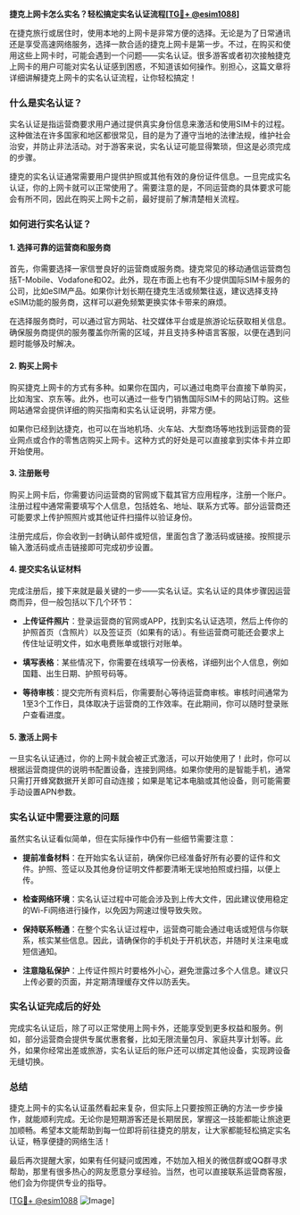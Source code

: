 **捷克上网卡怎么实名？轻松搞定实名认证流程[[TG💪+ @esim1088](https://t.me/s/esim1088)]**

在捷克旅行或居住时，使用本地的上网卡是非常方便的选择。无论是为了日常通讯还是享受高速网络服务，选择一款合适的捷克上网卡是第一步。不过，在购买和使用这些上网卡时，可能会遇到一个问题——实名认证。很多游客或者初次接触捷克上网卡的用户可能对实名认证感到困惑，不知道该如何操作。别担心，这篇文章将详细讲解捷克上网卡的实名认证流程，让你轻松搞定！

### 什么是实名认证？

实名认证是指运营商要求用户通过提供真实身份信息来激活和使用SIM卡的过程。这种做法在许多国家和地区都很常见，目的是为了遵守当地的法律法规，维护社会治安，并防止非法活动。对于游客来说，实名认证可能显得繁琐，但这是必须完成的步骤。

捷克的实名认证通常需要用户提供护照或其他有效的身份证件信息。一旦完成实名认证，你的上网卡就可以正常使用了。需要注意的是，不同运营商的具体要求可能会有所不同，因此在购买上网卡之前，最好提前了解清楚相关流程。

### 如何进行实名认证？

#### 1. **选择可靠的运营商和服务商**
首先，你需要选择一家信誉良好的运营商或服务商。捷克常见的移动通信运营商包括T-Mobile、Vodafone和O2。此外，现在市面上也有不少提供国际SIM卡服务的公司，比如eSIM产品。如果你计划长期在捷克生活或频繁往返，建议选择支持eSIM功能的服务商，这样可以避免频繁更换实体卡带来的麻烦。

在选择服务商时，可以通过官方网站、社交媒体平台或是旅游论坛获取相关信息。确保服务商提供的服务覆盖你所需的区域，并且支持多种语言客服，以便在遇到问题时能够及时解决。

#### 2. **购买上网卡**
购买捷克上网卡的方式有多种。如果你在国内，可以通过电商平台直接下单购买，比如淘宝、京东等。此外，也可以通过一些专门销售国际SIM卡的网站订购。这些网站通常会提供详细的购买指南和实名认证说明，非常方便。

如果你已经到达捷克，也可以在当地机场、火车站、大型商场等地找到运营商的营业网点或合作的零售店购买上网卡。这种方式的好处是可以直接拿到实体卡并立即开始使用。

#### 3. **注册账号**
购买上网卡后，你需要访问运营商的官网或下载其官方应用程序，注册一个账户。注册过程中通常需要填写个人信息，包括姓名、地址、联系方式等。部分运营商还可能要求上传护照照片或其他证件扫描件以验证身份。

注册完成后，你会收到一封确认邮件或短信，里面包含了激活码或链接。按照提示输入激活码或点击链接即可完成初步设置。

#### 4. **提交实名认证材料**
完成注册后，接下来就是最关键的一步——实名认证。实名认证的具体步骤因运营商而异，但一般包括以下几个环节：

- **上传证件照片**：登录运营商的官网或APP，找到实名认证选项，然后上传你的护照首页（含照片）以及签证页（如果有的话）。有些运营商可能还会要求上传住址证明文件，如水电费账单或银行对账单。

- **填写表格**：某些情况下，你需要在线填写一份表格，详细列出个人信息，例如国籍、出生日期、护照号码等。

- **等待审核**：提交完所有资料后，你需要耐心等待运营商审核。审核时间通常为1至3个工作日，具体取决于运营商的工作效率。在此期间，你可以随时登录账户查看进度。

#### 5. **激活上网卡**
一旦实名认证通过，你的上网卡就会被正式激活，可以开始使用了！此时，你可以根据运营商提供的说明书配置设备，连接到网络。如果你使用的是智能手机，通常只需打开蜂窝数据开关即可自动连接；如果是笔记本电脑或其他设备，则可能需要手动设置APN参数。

### 实名认证中需要注意的问题

虽然实名认证看似简单，但在实际操作中仍有一些细节需要注意：

- **提前准备材料**：在开始实名认证前，确保你已经准备好所有必要的证件和文件。护照、签证以及其他身份证明文件都要清晰无误地拍照或扫描，以便上传。

- **检查网络环境**：实名认证过程中可能会涉及到上传大文件，因此建议使用稳定的Wi-Fi网络进行操作，以免因为网速过慢导致失败。

- **保持联系畅通**：在整个实名认证过程中，运营商可能会通过电话或短信与你联系，核实某些信息。因此，请确保你的手机处于开机状态，并随时关注来电或短信通知。

- **注意隐私保护**：上传证件照片时要格外小心，避免泄露过多个人信息。建议只上传必要的页面，并定期清理缓存文件以防丢失。

### 实名认证完成后的好处

完成实名认证后，除了可以正常使用上网卡外，还能享受到更多权益和服务。例如，部分运营商会提供专属优惠套餐，比如无限流量包月、家庭共享计划等。此外，如果你经常出差或旅游，实名认证后的账户还可以绑定其他设备，实现跨设备无缝切换。

### 总结

捷克上网卡的实名认证虽然看起来复杂，但实际上只要按照正确的方法一步步操作，就能顺利完成。无论你是短期游客还是长期居民，掌握这一技能都能让旅途更加顺畅。希望本文能帮助到每一位即将前往捷克的朋友，让大家都能轻松搞定实名认证，畅享便捷的网络生活！

最后再次提醒大家，如果有任何疑问或困难，不妨加入相关的微信群或QQ群寻求帮助，那里有很多热心的网友愿意分享经验。当然，也可以直接联系运营商客服，他们会为你提供专业的指导。

[[TG💪+ @esim1088](https://t.me/s/esim1088) ![Image](https://i.postimg.cc/4NQfJmqS/Snipaste-2025-05-13-00-14-12.png)]